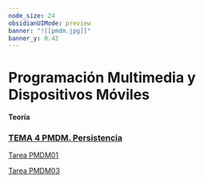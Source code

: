 ```yaml
---
node_size: 24
obsidianUIMode: preview
banner: "![[pmdm.jpg]]"
banner_y: 0.42
---
```

# Programación Multimedia y Dispositivos Móviles
**Teoría**
### [TEMA 4 PMDM. Persistencia](./Teor%C3%ADa/TEMA%204%20PMDM.%20Persistencia.md)

[Tarea PMDM01](Práctica/Tareas/Tarea%20PMDM01.md)

[Tarea PMDM03](Práctica/Tareas/Tarea%20PMDM03.md)
